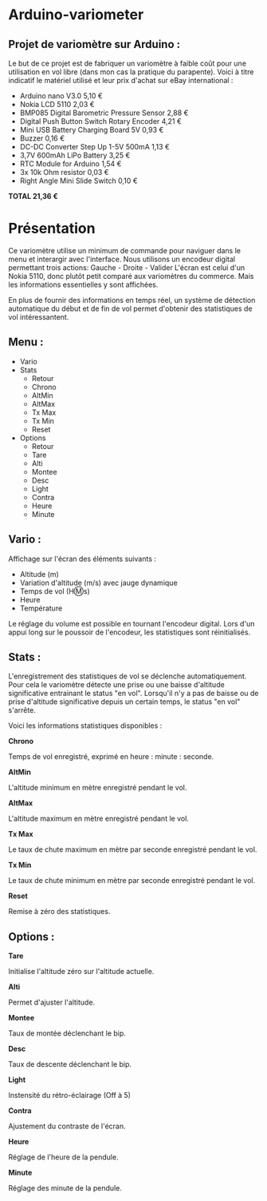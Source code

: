 Arduino-variometer
==================

Projet de variomètre sur Arduino :
--------------

Le but de ce projet est de fabriquer un variomètre à faible coût pour une utilisation en vol libre (dans mon cas la pratique du parapente).
Voici à titre indicatif le matériel utilisé et leur prix d'achat sur eBay international :

- Arduino nano V3.0	5,10 €
- Nokia LCD 5110	2,03 €
- BMP085 Digital Barometric Pressure Sensor	2,88 €
- Digital Push Button Switch Rotary Encoder	4,21 €
- Mini USB Battery Charging Board 5V	0,93 €
- Buzzer	0,16 €
- DC-DC Converter Step Up 1-5V 500mA	1,13 €
- 3,7V 600mAh LiPo Battery	3,25 €
- RTC Module for Arduino	1,54 €
- 3x 10k Ohm resistor	0,03 €
- Right Angle Mini Slide Switch	0,10 €	
	
**TOTAL	21,36 €**


Présentation
==================

Ce variomètre utilise un minimum de commande pour naviguer dans le menu et interargir avec l'interface. Nous utilisons un encodeur digital permettant trois actions: Gauche - Droite - Valider
L'écran est celui d'un Nokia 5110, donc plutôt petit comparé aux variomètres du commerce. Mais les informations essentielles y sont affichées.

En plus de fournir des informations en temps réel, un système de détection automatique du début et de fin de vol permet d'obtenir des statistiques de vol intéressantent.

Menu :
--------------

- Vario
- Stats
	- Retour
	- Chrono
	- AltMin
	- AltMax
	- Tx Max
	- Tx Min
	- Reset
- Options
	- Retour
	- Tare
	- Alti
	- Montee
	- Desc
	- Light
	- Contra
	- Heure
	- Minute

Vario :
--------------

Affichage sur l'écran des éléments suivants :

- Altitude (m)
- Variation d'altitude (m/s) avec jauge dynamique
- Temps de vol (H:m:s)
- Heure
- Température

Le réglage du volume est possible en tournant l'encodeur digital.
Lors d'un appui long sur le poussoir de l'encodeur, les statistiques sont réinitialisés.


Stats :
--------------

L'enregistrement des statistiques de vol se déclenche automatiquement.
Pour cela le variomètre détecte une prise ou une baisse d'altitude significative entrainant le status "en vol".
Lorsqu'il n'y a pas de baisse ou de prise d'altitude significative depuis un certain temps, le status "en vol" s'arrête.

Voici les informations statistiques disponibles :

**Chrono**

Temps de vol enregistré, exprimé en heure : minute : seconde.

**AltMin**

L'altitude minimum en mètre enregistré pendant le vol.

**AltMax**

L'altitude maximum en mètre enregistré pendant le vol.

**Tx Max**

Le taux de chute maximum en mètre par seconde enregistré pendant le vol.

**Tx Min**

Le taux de chute minimum en mètre par seconde enregistré pendant le vol.

**Reset**

Remise à zéro des statistiques.


Options :
--------------

**Tare**

Initialise l'altitude zéro sur l'altitude actuelle.

**Alti**

Permet d'ajuster l'altitude.

**Montee**

Taux de montée déclenchant le bip.

**Desc**

Taux de descente déclenchant le bip.

**Light**

Instensité du rétro-éclairage (Off à 5)

**Contra**

Ajustement du contraste de l'écran.

**Heure**

Réglage de l'heure de la pendule.

**Minute**

Réglage des minute de la pendule.